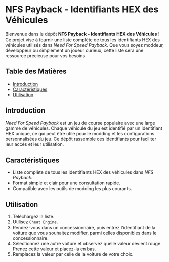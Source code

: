 # **NFS Payback - Identifiants HEX des Véhicules**

Bienvenue dans le dépôt **NFS Payback - Identifiants HEX des Véhicules** ! Ce projet vise à fournir une liste complète de tous les identifiants HEX des véhicules utilisés dans *Need For Speed Payback*. Que vous soyez moddeur, développeur ou simplement un joueur curieux, cette liste sera une ressource précieuse pour vos besoins.

## **Table des Matières**

- [Introduction](#introduction)
- [Caractéristiques](#caractéristiques)
- [Utilisation](#utilisation)


## **Introduction**

*Need For Speed Payback* est un jeu de course populaire avec une large gamme de véhicules. Chaque véhicule du jeu est identifié par un identifiant HEX unique, ce qui peut être utile pour le modding et les configurations personnalisées du jeu. Ce dépôt rassemble ces identifiants pour faciliter leur accès et leur utilisation.

## **Caractéristiques**

- Liste complète de tous les identifiants HEX des véhicules dans *NFS Payback*.
- Format simple et clair pour une consultation rapide.
- Compatible avec les outils de modding les plus courants.

## **Utilisation**

1. Téléchargez la liste.
2. Utilisez `Cheat Engine`.
3. Rendez-vous dans un concessionnaire, puis entrez l'identifiant de la voiture que vous souhaitez modifier, parmi celles disponibles dans le concessionnaire.
4. Sélectionnez une autre voiture et observez quelle valeur devient rouge. Prenez cette valeur et placez-la en bas.
5. Remplacez la valeur par celle de la voiture de votre choix.
